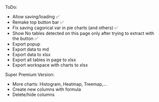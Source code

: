 ToDo:
- Allow saving/loading ✅ 
- Remake top button bar ✅
- Fix saving cagorical var in pie charts (and others) ✅
- Show No tables detected on this page only after trying to extract with the button ✅
- Export popup
- Export data to md
- Export data to xlsx
- Export all tables in page to xlsx
- Export workspace with charts to xlsx

Super Premium Version:
- More charts: Histogram, Heatmap, Treemap,...
- Create new columns with formula
- Delete/hide columns


